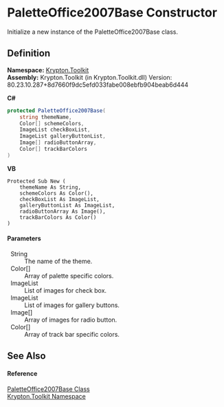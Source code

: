 # PaletteOffice2007Base Constructor


Initialize a new instance of the PaletteOffice2007Base class.



## Definition
**Namespace:** <a href="79d2eac2-21f4-54ff-7552-b20c33c30600.md">Krypton.Toolkit</a>  
**Assembly:** Krypton.Toolkit (in Krypton.Toolkit.dll) Version: 80.23.10.287+8d7660f9dc5efd033fabe008ebfb904beab6d444

**C#**
``` C#
protected PaletteOffice2007Base(
	string themeName,
	Color[] schemeColors,
	ImageList checkBoxList,
	ImageList galleryButtonList,
	Image[] radioButtonArray,
	Color[] trackBarColors
)
```
**VB**
``` VB
Protected Sub New ( 
	themeName As String,
	schemeColors As Color(),
	checkBoxList As ImageList,
	galleryButtonList As ImageList,
	radioButtonArray As Image(),
	trackBarColors As Color()
)
```



#### Parameters
<dl><dt>  String</dt><dd>The name of the theme.</dd><dt>  Color[]</dt><dd>Array of palette specific colors.</dd><dt>  ImageList</dt><dd>List of images for check box.</dd><dt>  ImageList</dt><dd>List of images for gallery buttons.</dd><dt>  Image[]</dt><dd>Array of images for radio button.</dd><dt>  Color[]</dt><dd>Array of track bar specific colors.</dd></dl>

## See Also


#### Reference
<a href="7e02c7f8-4693-a9be-d62a-317755ec89e3.md">PaletteOffice2007Base Class</a>  
<a href="79d2eac2-21f4-54ff-7552-b20c33c30600.md">Krypton.Toolkit Namespace</a>  
